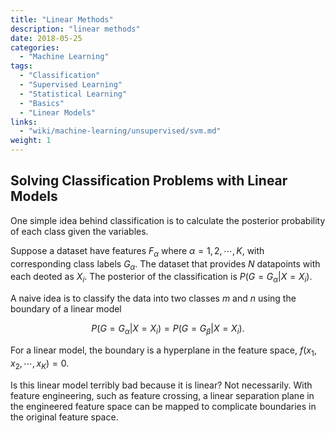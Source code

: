 ```yaml
---
title: "Linear Methods"
description: "linear methods"
date: 2018-05-25
categories:
  - "Machine Learning"
tags:
  - "Classification"
  - "Supervised Learning"
  - "Statistical Learning"
  - "Basics"
  - "Linear Models"
links:
  - "wiki/machine-learning/unsupervised/svm.md"
weight: 1
---
```


## Solving Classification Problems with Linear Models

One simple idea behind classification is to calculate the posterior probability of each class given the variables.

Suppose a dataset have features $F_\alpha$ where $\alpha = 1, 2, \cdots, K$, with corresponding class labels $G_\alpha$. The dataset that provides $N$ datapoints with each deoted as $X_i$. The posterior of the classification is $P(G = G_\alpha \vert X = X_i)$.

A naive idea is to classify the data into two classes $m$ and $n$ using the boundary of a linear model

$$
P(G = G_\alpha \vert X = X_i) = P(G = G_\beta \vert X = X_i).
$$

For a linear model, the boundary is a hyperplane in the feature space, $f(x_1, x_2, \cdots, x_K) = 0$.

Is this linear model terribly bad because it is linear? Not necessarily. With feature engineering, such as feature crossing, a linear separation plane in the engineered feature space can be mapped to complicate boundaries in the original feature space.